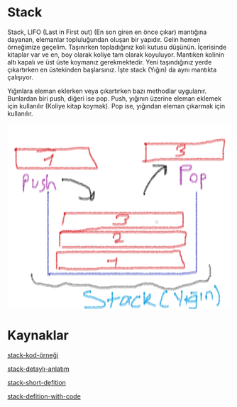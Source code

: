 # Stack

Stack, LIFO (Last in First out) (En son giren en önce çıkar) mantığına dayanan, elemanlar topluluğundan oluşan bir yapıdır. Gelin hemen örneğimize geçelim. Taşınırken topladığınız koli kutusu düşünün. İçerisinde kitaplar var ve en, boy olarak koliye tam olarak koyuluyor. Mantıken kolinin altı kapalı ve üst üste koymanız gerekmektedir. Yeni taşındığınız yerde çıkartırken en üstekinden başlarsınız. İşte stack (Yığın) da aynı mantıkta çalışıyor.

Yığınlara eleman eklerken veya çıkartırken bazı methodlar uygulanır. Bunlardan biri push, diğeri ise pop. Push, yığının üzerine eleman eklemek için kullanılır (Koliye kitap koymak). Pop ise, yığından eleman çıkarmak için kullanılır.

![stack-figure](https://raw.githubusercontent.com/Kodluyoruz/taskforce/main/veri-yapilari-algoritmalar/stack/figures/stack.png)

# Kaynaklar

[stack-kod-örneği](http://www.baskent.edu.tr/~tkaracay/etudio/ders/prg/dataStructures/Collections/ClassStack.pdf)

[stack-detaylı-anlatım](https://cdn-acikogretim.istanbul.edu.tr/auzefcontent/20_21_Guz/veri_yapilari/6/index.html)

[stack-short-defition](https://runestone.academy/runestone/books/published/pythonds/BasicDS/WhatisaStack.html)

[stack-defition-with-code](https://www.studytonight.com/data-structures/stack-data-structure)

